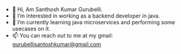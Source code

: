 - 👋 Hi, Am Santhosh Kumar Gurubelli.
- 👀 I’m interested in working as a backend developer in java.
- 🌱 I’m currently learning java microservices and performing some usecases on it.
- 📫 You can reach out to me at my gmail: gurubellisantoshkumar@gmail.com

<!---
SanthoshGurubelli526/SanthoshGurubelli526 is a ✨ special ✨ repository because its `README.md` (this file) appears on your GitHub profile.
You can click the Preview link to take a look at your changes.
--->
